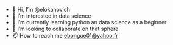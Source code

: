 - 👋 Hi, I’m @elokanovich
- 👀 I’m interested in data science  
- 🌱 I’m currently learning python  an data science as a beginner
- 💞️ I’m looking to collaborate on that sphere
- 📫 How to reach me ebongue01@yahoo.fr

<!---
elokanovich/elokanovich is a ✨ special ✨ repository because its `README.md` (this file) appears on your GitHub profile.
You can click the Preview link to take a look at your changes.
--->

